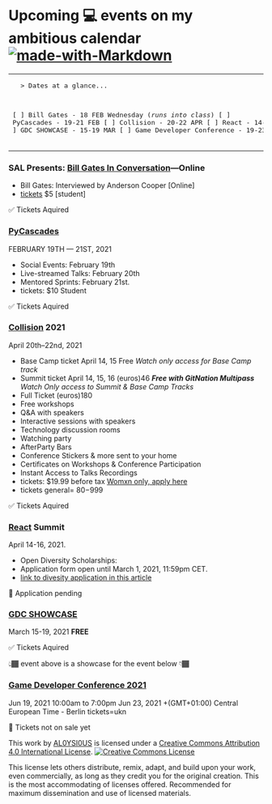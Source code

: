 # Upcoming 💻 events on my ambitious calendar [![made-with-Markdown](https://img.shields.io/badge/Made%20with-Markdown-1f425f.svg)](http://commonmark.org)

<table><tr><td>
<pre>
  > Dates at a glance...<br>
  
[ ] Bill Gates - 18 FEB Wednesday (*runs into class*)
[ ] PyCascades - 19-21 FEB
[ ] Collision - 20-22 APR
[ ] React - 14-16 APR
[ ] GDC SHOWCASE - 15-19 MAR
[ ] Game Developer Conference - 19-23 JUN
</pre>
</td></tr></table>

### SAL Presents: [Bill Gates In Conversation](https://www.geekwire.com/calendar-event/bill-gates-conversation-online-bill-gates-conversation-online/)—Online
+ Bill Gates: Interviewed by Anderson Cooper [Online]
+ [tickets](https://lectures.secure.force.com/ticket/#/instances/a0F5G00000Kv1rhUAB) $5 [student]

✅ Tickets Aquired

### [PyCascades](https://2021.pycascades.com/)
FEBRUARY 19TH — 21ST, 2021
+ Social Events: February 19th
+ Live-streamed Talks: February 20th
+ Mentored Sprints: February 21st.
+ tickets: $10 Student

✅ Tickets Aquired

### [Collision](https://collisionconf.com/?utm_source=google&utm_medium=cpc&utm_campaign=10333646152&utm_content=115014181198&utm_term=collision%20summit&gclid=CjwKCAiAmrOBBhA0EiwArn3mfFNzSVTetL1-V_XX4_uIJQ5ukPE2OxLSPoNjAdMzRYQrpmg68y7l7xoCSkoQAvD_BwE) 2021
April 20th–22nd, 2021
+ Base Camp ticket April 14, 15 Free *Watch only access for Base Camp track*
+ Summit ticket April 14, 15, 16 (euros)46 ***Free with GitNation Multipass*** *Watch Only access to Summit & Base Camp Tracks*
+ Full Ticket (euros)180 
+ Free workshops
+ Q&A with speakers
+ Interactive sessions with speakers
+ Technology discussion rooms
+ Watching party
+ AfterParty Bars
+ Conference Stickers & more sent to your home
+ Certificates on Workshops & Conference Participation
+ Instant Access to Talks Recordings
+ tickets: $19.99 before tax [Womxn only, apply here](https://collisionconf.com/women-in-tech#:~:text=What%20are%20Collision%20women%20in%20tech%20tickets%3F&text=Women%20in%20tech%20tickets%20offer,exclusive%20women%20in%20tech%20extras.)
+ tickets general= $80-$999

✅ Tickets Aquired
 
### [React](https://remote.reactsummit.com/) Summit
April 14-16, 2021.
+ Open Diversity Scholarships: 
+ Application form  open until March 1, 2021, 11:59pm CET. 
+ [link to divesity application in this article](https://reactsummit.medium.com/get-a-diversity-scholarship-for-react-summit-remote-edition-2021-837c8b8795a2?fbclid=IwAR17CBqsqtNrWDluJpCH-JNfJza49PViDhXkN-akyBWkDsQDs_t7oR7VZiE)

🎯 Application pending


### [GDC SHOWCASE](https://gdconf.com/showcase?MCAID=77FB1CFE532B22840A490D45@AdobeOrg) 
March 15-19, 2021 **FREE**

✅ Tickets Aquired

👆🏾 event above is a showcase for the event below 👇🏾

### [Game Developer Conference 2021]( https://www.gdconf.com/)
Jun 19, 2021 10:00am to 7:00pm Jun 23, 2021
+(GMT+01:00) Central European Time - Berlin
tickets=ukn

🎯 Tickets not on sale yet

This work by <a xmlns:cc="http://creativecommons.org/ns#" href="https://github.com/AL0YSI0US/" property="cc:attributionName" rel="cc:attributionURL">AL0YSI0US</a> is licensed under a <a rel="license" href="http://creativecommons.org/licenses/by/4.0/">Creative Commons Attribution 4.0 International License</a>. <a rel="license" href="http://creativecommons.org/licenses/by/4.0/"><img alt="Creative Commons License" style="border-width:0" src="https://i.creativecommons.org/l/by/4.0/88x31.png" /></a><br />

This license lets others distribute, remix, adapt, and build upon your work, even commercially, as long as they credit you for the original creation. This is the most accommodating of licenses offered. Recommended for maximum dissemination and use of licensed materials. 
